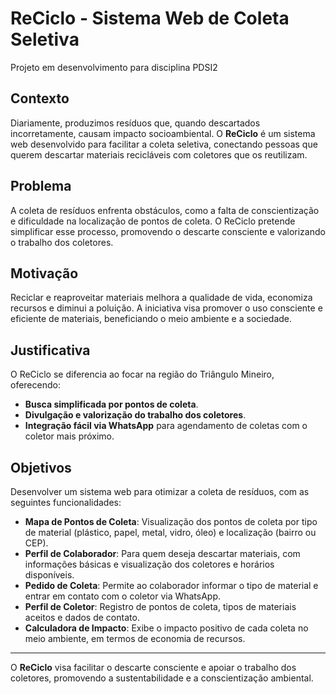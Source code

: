 # ReCiclo - Sistema Web de Coleta Seletiva

Projeto em desenvolvimento para disciplina PDSI2 

## Contexto

Diariamente, produzimos resíduos que, quando descartados incorretamente, causam impacto socioambiental. O **ReCiclo** é um sistema web desenvolvido para facilitar a coleta seletiva, conectando pessoas que querem descartar materiais recicláveis com coletores que os reutilizam.

## Problema

A coleta de resíduos enfrenta obstáculos, como a falta de conscientização e dificuldade na localização de pontos de coleta. O ReCiclo pretende simplificar esse processo, promovendo o descarte consciente e valorizando o trabalho dos coletores.

## Motivação

Reciclar e reaproveitar materiais melhora a qualidade de vida, economiza recursos e diminui a poluição. A iniciativa visa promover o uso consciente e eficiente de materiais, beneficiando o meio ambiente e a sociedade.

## Justificativa

O ReCiclo se diferencia ao focar na região do Triângulo Mineiro, oferecendo:
- **Busca simplificada por pontos de coleta**.
- **Divulgação e valorização do trabalho dos coletores**.
- **Integração fácil via WhatsApp** para agendamento de coletas com o coletor mais próximo.

## Objetivos

Desenvolver um sistema web para otimizar a coleta de resíduos, com as seguintes funcionalidades:

- **Mapa de Pontos de Coleta**: Visualização dos pontos de coleta por tipo de material (plástico, papel, metal, vidro, óleo) e localização (bairro ou CEP).
- **Perfil de Colaborador**: Para quem deseja descartar materiais, com informações básicas e visualização dos coletores e horários disponíveis.
- **Pedido de Coleta**: Permite ao colaborador informar o tipo de material e entrar em contato com o coletor via WhatsApp.
- **Perfil de Coletor**: Registro de pontos de coleta, tipos de materiais aceitos e dados de contato.
- **Calculadora de Impacto**: Exibe o impacto positivo de cada coleta no meio ambiente, em termos de economia de recursos.

---

O **ReCiclo** visa facilitar o descarte consciente e apoiar o trabalho dos coletores, promovendo a sustentabilidade e a conscientização ambiental.
